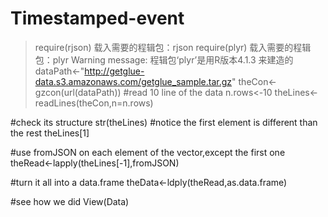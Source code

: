 # Timestamped-event
> require(rjson)
载入需要的程辑包：rjson
> require(plyr)
载入需要的程辑包：plyr
Warning message:
程辑包‘plyr’是用R版本4.1.3 来建造的 
> dataPath<-"http://getglue-data.s3.amazonaws.com/getglue_sample.tar.gz"
> theCon<-gzcon(url(dataPath))
> #read 10 line of the data
> n.rows<-10
> theLines<-readLines(theCon,n=n.rows)

#check its structure
str(theLines)
#notice the first element is different than the rest
theLines[1]

#use fromJSON on each element of the vector,except the first one
theRead<-lapply(theLines[-1],fromJSON)

#turn it all into a data.frame
theData<-ldply(theRead,as.data.frame)

#see how we did
View(Data)
